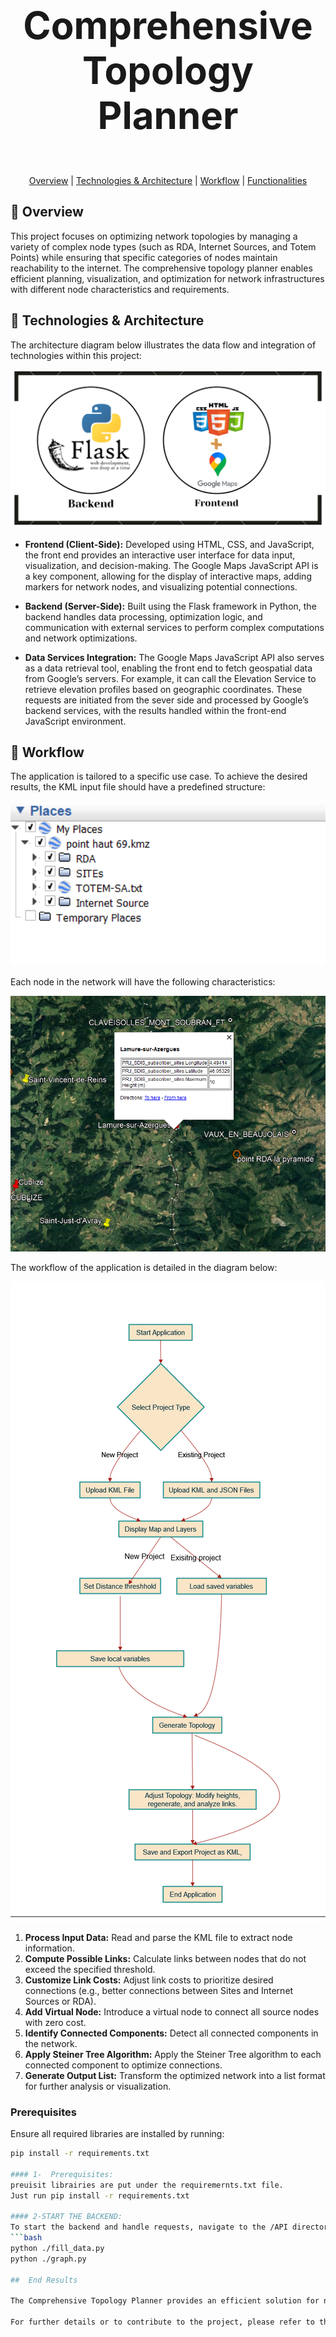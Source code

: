 # <p align="center" style="font-size: 60px;"><strong>Comprehensive Topology Planner</strong> </p> 

<p align="center">
  <a href="#overview">Overview</a> |  
  <a href="#technologies-and-architecture">Technologies & Architecture</a> | 
  <a href="#workflow">Workflow</a> | 
  <a href="#functionalities">Functionalities</a>
</p>

## 🔗 Overview

This project focuses on optimizing network topologies by managing a variety of complex node types (such as RDA, Internet Sources, and Totem Points) while ensuring that specific categories of nodes maintain reachability to the internet. The comprehensive topology planner enables efficient planning, visualization, and optimization for network infrastructures with different node characteristics and requirements.

## 🔗 Technologies & Architecture

The architecture diagram below illustrates the data flow and integration of technologies within this project:

<p align="center">
  <img src="/media/github/tools.png" alt="Architecture" width="600" />
</p>

- **Frontend (Client-Side):** Developed using HTML, CSS, and JavaScript, the front end provides an interactive user interface for data input, visualization, and decision-making. The Google Maps JavaScript API is a key component, allowing for the display of interactive maps, adding markers for network nodes, and visualizing potential connections.

- **Backend (Server-Side):** Built using the Flask framework in Python, the backend handles data processing, optimization logic, and communication with external services to perform complex computations and network optimizations.

- **Data Services Integration:** The Google Maps JavaScript API also serves as a data retrieval tool, enabling the front end to fetch geospatial data from Google’s servers. For example, it can call the Elevation Service to retrieve elevation profiles based on geographic coordinates. These requests are initiated from the sever side and processed by Google’s backend services, with the results handled within the front-end JavaScript environment.

## 🔗 Workflow

The application is tailored to a specific use case. To achieve the desired results, the KML input file should have a predefined structure:

<p align="center">
  <img src="/media/github/directories.png" alt="Directory Structure" width="600" />
</p>

Each node in the network will have the following characteristics:
<p align="center">
  <img src="/media/github/characteristics.png" alt="Node Characteristics" width="600" />
</p>

The workflow of the application is detailed in the diagram below:

![Workflow](/media/github/workflow.png)

1. **Process Input Data:** Read and parse the KML file to extract node information.
2. **Compute Possible Links:** Calculate links between nodes that do not exceed the specified threshold.
3. **Customize Link Costs:** Adjust link costs to prioritize desired connections (e.g., better connections between Sites and Internet Sources or RDA).
4. **Add Virtual Node:** Introduce a virtual node to connect all source nodes with zero cost.
5. **Identify Connected Components:** Detect all connected components in the network.
6. **Apply Steiner Tree Algorithm:** Apply the Steiner Tree algorithm to each connected component to optimize connections.
7. **Generate Output List:** Transform the optimized network into a list format for further analysis or visualization.



### Prerequisites

Ensure all required libraries are installed by running:
```bash
pip install -r requirements.txt

#### 1-  Prerequisites:
preuisit librairies are put under the requiremernts.txt file.
Just run pip install -r requirements.txt

#### 2-START THE BACKEND:
To start the backend and handle requests, navigate to the /API directory and run:
```bash 
python ./fill_data.py
python ./graph.py

##  End Results

The Comprehensive Topology Planner provides an efficient solution for network optimization, enabling users to visualize and plan complex network topologies with diverse node types. By employing advanced algorithms and integrating geospatial data, the tool ensures optimal connectivity and performance. The final output includes an optimized network topology that meets specified criteria, facilitating enhanced decision-making and improved network management.

For further details or to contribute to the project, please refer to the documentation or reach out to the project maintainers.

